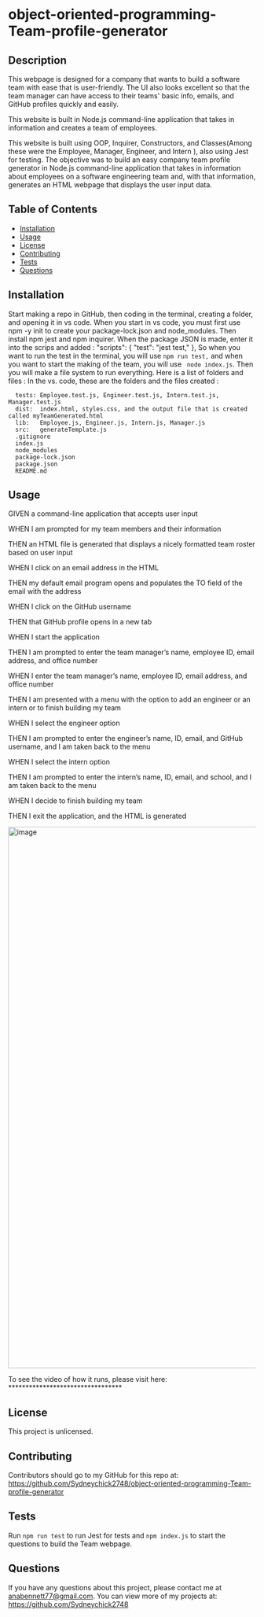 # object-oriented-programming-Team-profile-generator

## Description
 This webpage is designed for a company that wants to build a software team with ease that is user-friendly. The UI also looks excellent so that the team manager can have access to their teams' basic info, emails, and GitHub profiles quickly and easily.

This website is built in Node.js command-line application that takes in information and creates a team of employees.
 
 This website is built using OOP, Inquirer, Constructors, and Classes(Among these were the Employee, Manager, Engineer, and Intern ), also using Jest for testing. The objective was to build an easy company team profile generator in  Node.js command-line application that takes in information about employees on a software engineering team and, with that information, generates an HTML webpage that displays the user input data.

 
 
## Table of Contents
* [Installation](#installation)
* [Usage](#usage)
* [License](#license)
* [Contributing](#contributing)
* [Tests](#tests)
* [Questions](#questions)

## Installation 

 Start making a repo in GitHub, then coding in the terminal, creating a folder, and opening it in vs code.  When you start in vs code, you must first use npm -y init to create your package-lock.json and node_modules. Then install npm jest and npm inquirer. When the package JSON is made, enter it into the scrips and added :
 "scripts": {
    "test": "jest test,"
    },
  So when you want to run the test in the terminal, you will use `npm run test,` and when you want to start the making of the team, you will use ` node index.js`. Then you will make a file system to run everything. Here is a list of folders and files :
  In the  vs. code, these are the  folders and the files created : 

      tests: Employee.test.js, Engineer.test.js, Intern.test.js, Manager.test.js
      dist:  index.html, styles.css, and the output file that is created called myTeamGenerated.html     
      lib:   Employee.js, Engineer.js, Intern.js, Manager.js            
      src:   generateTemplate.js              
      .gitignore           
      index.js  
      node_modules
      package-lock.json
      package.json
      README.md            




## Usage 

GIVEN a command-line application that accepts user input

WHEN I am prompted for my team members and their information

THEN an HTML file is generated that displays a nicely formatted team roster based on user input

WHEN I click on an email address in the HTML

THEN my default email program opens and populates the TO field of the email with the address

WHEN I click on the GitHub username

THEN that GitHub profile opens in a new tab

WHEN I start the application

THEN I am prompted to enter the team manager’s name, employee ID, email address, and office number

WHEN I enter the team manager’s name, employee ID, email address, and office number

THEN I am presented with a menu with the option to add an engineer or an intern or to finish building my team

WHEN I select the engineer option

THEN I am prompted to enter the engineer’s name, ID, email, and GitHub username, and I am taken back to the menu

WHEN I select the intern option

THEN I am prompted to enter the intern’s name, ID, email, and school, and I am taken back to the menu

WHEN I decide to finish building my team

THEN I exit the application, and the HTML is generated




<img width="1101" alt="image" src="https://user-images.githubusercontent.com/87034052/206081241-4a9b018f-0e5f-4fa3-b81c-a3632b9d1b39.png">




To see the video of how it runs, please visit here: *********************************

## License 
This project is unlicensed. 

## Contributing 
Contributors should go to my GitHub for this repo at: https://github.com/Sydneychick2748/object-oriented-programming-Team-profile-generator

## Tests
Run `npm run test` to run Jest for tests and `npm index.js` to start the questions to build the Team webpage. 

## Questions
If you have any questions about this project, please contact me at anabennett77@gmail.com. You can view more of my projects at: https://github.com/Sydneychick2748


